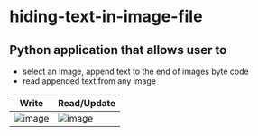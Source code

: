 # hiding-text-in-image-file



## Python application that allows user to

- select an image, append text to the end of images byte code
- read appended text from any image


| Write | Read/Update |
| ------ | ------ |
| ![image](https://user-images.githubusercontent.com/61585207/183319820-227078ad-2464-400a-b007-e9eb4e20732f.png) | ![image](https://user-images.githubusercontent.com/61585207/183320049-20618ae1-f5f7-46e9-9d2b-8d8c26c61e7d.png) |


